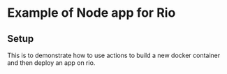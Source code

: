 # Example of Node app for Rio

## Setup

This is to demonstrate how to use actions to build a new docker container and then deploy an app on rio.
